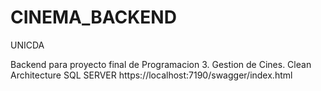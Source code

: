 # CINEMA_BACKEND

UNICDA

Backend para proyecto final de Programacion 3. Gestion de Cines.
Clean Architecture
SQL SERVER
https://localhost:7190/swagger/index.html
